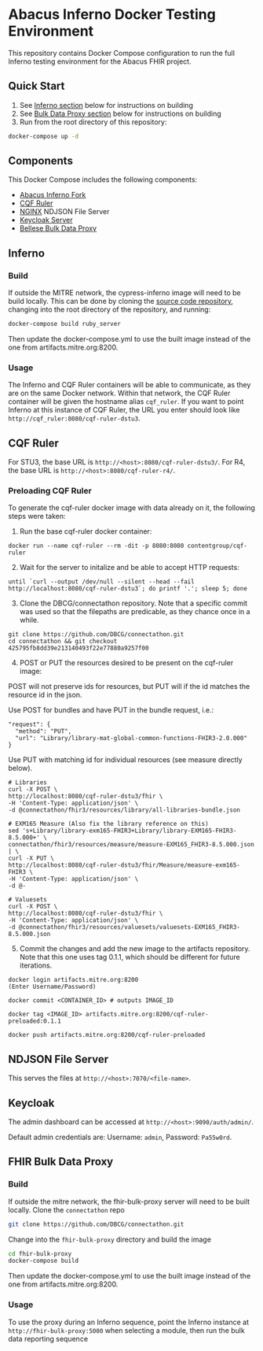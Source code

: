 # Abacus Inferno Docker Testing Environment

This repository contains Docker Compose configuration to run the full Inferno testing environment for the Abacus FHIR project.

## Quick Start

1. See [Inferno section](#Inferno) below for instructions on building
2. See [Bulk Data Proxy section](#FHIR%20Bulk%20Data%20Proxy) below for instructions on building
3. Run from the root directory of this repository:

```sh
docker-compose up -d
```

## Components

This Docker Compose includes the following components:
* [Abacus Inferno Fork](https://git.codev.mitre.org/projects/ABA/repos/cypress-inferno/browse)
* [CQF Ruler](https://hub.docker.com/u/contentgroup)
* [NGINX](https://hub.docker.com/_/nginx) NDJSON File Server
* [Keycloak Server](https://hub.docker.com/r/jboss/keycloak/)
* [Bellese Bulk Data Proxy](https://github.com/DBCG/connectathon/tree/master/fhir-bulk-proxy)

## Inferno

### Build

If outside the MITRE network, the cypress-inferno image will need to be build locally. This can be done by cloning the [source code repository](https://git.codev.mitre.org/projects/ABA/repos/cypress-inferno/browse), changing into the root directory of the repository, and running:

```sh
docker-compose build ruby_server
```

Then update the docker-compose.yml to use the built image instead of the one from artifacts.mitre.org:8200.

### Usage

The Inferno and CQF Ruler containers will be able to communicate, as they are on the same Docker network. Within that network, the CQF Ruler container will be given the hostname alias `cqf_ruler`. If you want to point Inferno at this instance of CQF Ruler, the URL you enter should look like `http://cqf_ruler:8080/cqf-ruler-dstu3`. 

## CQF Ruler

For STU3, the base URL is `http://<host>:8080/cqf-ruler-dstu3/`.
For R4, the base URL is `http://<host>:8080/cqf-ruler-r4/`.

### Preloading CQF Ruler

To generate the cqf-ruler docker image with data already on it, the following
steps were taken:

1. Run the base cqf-ruler docker container:

```
docker run --name cqf-ruler --rm -dit -p 8080:8080 contentgroup/cqf-ruler
```

2. Wait for the server to initalize and be able to accept HTTP requests:

```
until `curl --output /dev/null --silent --head --fail http://localhost:8080/cqf-ruler-dstu3`; do printf '.'; sleep 5; done
```

3. Clone the DBCG/connectathon repository. Note that a specific commit was used
   so that the filepaths are predicable, as they chance once in a while.

```
git clone https://github.com/DBCG/connectathon.git
cd connectathon && git checkout 425795fb8dd39e213140493f22e77880a9257f00
```

4. POST or PUT the resources desired to be present on the cqf-ruler image:

POST will not preserve ids for resources, but PUT will if the id matches the
resource id in the json.

Use POST for bundles and have PUT in the bundle request, i.e.:
```
"request": {
  "method": "PUT",
  "url": "Library/library-mat-global-common-functions-FHIR3-2.0.000"
}

```

Use PUT with matching id for individual resources (see measure directly below).

```
# Libraries
curl -X POST \
http://localhost:8080/cqf-ruler-dstu3/fhir \
-H 'Content-Type: application/json' \
-d @connectathon/fhir3/resources/library/all-libraries-bundle.json

# EXM165 Measure (Also fix the library reference on this)
sed 's+Library/library-exm165-FHIR3+Library/library-EXM165-FHIR3-8.5.000+' \
connectathon/fhir3/resources/measure/measure-EXM165_FHIR3-8.5.000.json | \
curl -X PUT \
http://localhost:8080/cqf-ruler-dstu3/fhir/Measure/measure-exm165-FHIR3 \
-H 'Content-Type: application/json' \
-d @-

# Valuesets
curl -X POST \
http://localhost:8080/cqf-ruler-dstu3/fhir \
-H 'Content-Type: application/json' \
-d @connectathon/fhir3/resources/valuesets/valuesets-EXM165_FHIR3-8.5.000.json
```

5. Commit the changes and add the new image to the artifacts repository. Note
   that this one uses tag 0.1.1, which should be different for future
   iterations.

```
docker login artifacts.mitre.org:8200
(Enter Username/Password)

docker commit <CONTAINER_ID> # outputs IMAGE_ID

docker tag <IMAGE_ID> artifacts.mitre.org:8200/cqf-ruler-preloaded:0.1.1

docker push artifacts.mitre.org:8200/cqf-ruler-preloaded
```

## NDJSON File Server

This serves the files at `http://<host>:7070/<file-name>`.

## Keycloak

The admin dashboard can be accessed at `http://<host>:9090/auth/admin/`.

Default admin credentials are: Username: `admin`, Password: `Pa55w0rd`.

## FHIR Bulk Data Proxy

### Build

If outside the mitre network, the fhir-bulk-proxy server will need to be built locally. Clone the `connectathon` repo

``` bash
git clone https://github.com/DBCG/connectathon.git
```

Change into the `fhir-bulk-proxy` directory and build the image

``` bash
cd fhir-bulk-proxy
docker-compose build
```

Then update the docker-compose.yml to use the built image instead of the one from artifacts.mitre.org:8200.

### Usage

To use the proxy during an Inferno sequence, point the Inferno instance at `http://fhir-bulk-proxy:5000` when selecting a module, then run the bulk data reporting sequence
